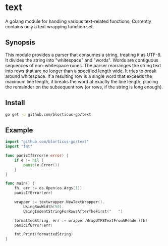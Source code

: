 # text

A golang module for handling various text-related functions.  Currently contains only a text wrapping function set.

## Synopsis

This module provides a parser that consumes a string, treating it as UTF-8.  It divides
the string into "whitespace" and "words".  Words are contiguous sequences of non-whitespace
runes.  The parser rearranges the string text into rows that are no longer than a specified
length wide.  It tries to break around whitespace.  If a resulting row is a single word that
exceeds the maximum line length, it breaks the word at exactly the line length, placing the
remainder on the subsequent row (or rows, if the string is long enough).

## Install

```bash
go get -u github.com/blorticus-go/text
```

## Example

```go
import "github.com/blorticus-go/text"
import "fmt"

func panicIfError(e error) {
    if e != nil {
        panic(e.Error())
    }
}

func main() {
    fh, err := os.Open(os.Args[1])
    panicIfError(err)

    wrapper := textwrapper.NewTextWrapper().
        UsingRowWidth(50).
        UsingIndentStringForRowsAfterTheFirst("   ")

    formattedString, err := wrapper.WrapUTF8TextFromAReader(fh)
    panicIfError(err)

    fmt.Print(formattedString)
}
```
